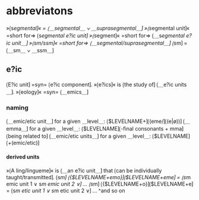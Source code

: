 # abbreviatons

»⟮s*egmental⟯« = ⟮＿segmental＿ ∨ ＿suprasegmental＿⟯
»⟮s*egmental unit⟯« =short for=> ⟮s*egmental e?ic unit⟯
»⟮s*egment⟯« =short for=> ⟮＿s*egmental e?ic unit＿⟯
»⟮sm/ssm⟯« =short for=> ⟮＿segmental/suprasegmental＿⟯
⟮s*m⟯ = ⟮＿sm＿ ∨ ＿ssm＿⟯

## e?ic

⟮E?ic unit⟯ =syn= ⟮e?ic component⟯.
»⟮e?ics⟯« is ⟮the study of⟯ ⟮＿e?ic units＿⟯.
»⟮eology⟯« =syn= ⟮＿emics＿⟯


### naming

⟮＿emic/etic unit＿⟯ for a given ＿level＿: ⟮\$LEVELNAME+⟯⟮(eme/⟯⟮(e|ø))⟯
⟮＿emma＿⟯ for a given ＿level＿: ⟮\$LEVELNAME⟯⟮-final consonants + mma⟯
⟮being related to⟯ ⟮＿emic/etic units＿⟯ for a given ＿level＿: ⟮\$LEVELNAME⟯⟮+(emic/etic)⟯

#### derived units

»⟮A ling/lingueme⟯« is ⟮＿an e?ic unit＿⟯ that ⟮can be individually taught/transmitted⟯.
⟮s*m⟯ ⟮{\$LEVELNAME+emo}⟯⟮\$LEVELNAME+eme⟯ = ⟮s*m emic unit 1 ∨ s*m emic unit 2 ∨⟯ ...
⟮s*m⟯ ⟮{\$LEVELNAME+o}⟯⟮\$LEVELNAME+e⟯ = ⟮s*m etic unit 1 ∨ s*m etic unit 2 ∨⟯ ...
^and so on